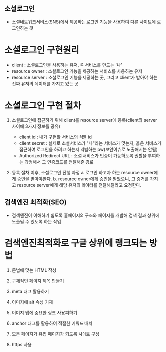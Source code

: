 ## 소셜로그인

- 소셜네트워크서비스(SNS)에서 제공하는 로그인 기능을 사용하여 다른 사이트에 로그인하는 것

# 소셜로그인 구현원리

- client : 소셜로그인을 사용하는 유저, 즉 서비스를 만드는 '나'
- resource owner : 소셜로그인 기능을 제공하는 서비스를 사용하는 유저
- resource server : 소셜로그인 기능을 제공하는 곳, 그리고 client가 받아야 하는 진짜 유저의 데이터를 가지고 있는 곳

# 소셜로그인 구현 절차

1. 소셜로그인에 접근하기 위해 client를 resource server에 등록(client와 server 사이에 3가지 정보를 공유)

   - client id : 내가 구현할 서비스의 식별 id
   - client secret : 실제로 소셜서비스가 "나"라는 서비스가 맞는지, 옳은 서비스가 접근하여 로그인을 하려고 하는지 식별하는 pw(보안이슈로 노출해서는 안됨)
   - Authorized Redirect URL : 소셜 서비스가 인증이 가능하도록 권할을 부여하는 과정해서 그 인증코드를 전달해줄 경로

2. 등록 절차 이후, 소셜로그인 진행 과정
   a. 로그인 하고자 하는 resource owner에게 승인을 받아야한다.
   b. resource owner에게 승인을 받았으니, 그 증거를 가지고 resource server에게 해당 유저의 데이터를 전달해달라고 요청한다.

## 검색엔진 최적화(SEO)

- 검색엔진이 이해하기 쉽도록 홈페이지의 구조와 페이지를 개발해 검색 결과 상위에 노출될 수 있도록 하는 작업

# 검색엔진최적화로 구글 상위에 랭크되는 방법

1. 문법에 맞는 HTML 작성

2. 구체적인 페이지 제목 만들기

3. meta 태그 활용하기

4. 이미지에 alt 속성 기재

5. 이미지 맵에 중요한 링크 사용피하기

6. anchor 태그를 활용하여 적절한 키워드 배치

7. 모든 페이지가 유입 페이지가 되도록 사이트 구성

8. https 사용
